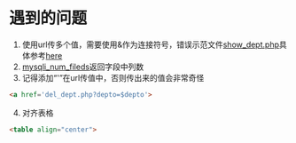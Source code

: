 # 遇到的问题
1. 使用url传多个值，需要使用&作为连接符号，错误示范文件[show_dept.php](./show_dept.php)具体参考[here](https://blog.csdn.net/Answer3664/article/details/79220750?utm_medium=distribute.pc_relevant.none-task-blog-OPENSEARCH-2.not_use_machine_learn_pai&depth_1-utm_source=distribute.pc_relevant.none-task-blog-OPENSEARCH-2.not_use_machine_learn_pai)
2. [mysqli_num_fileds](https://www.runoob.com/php/func-mysqli-num-fields.htmlhttps://www.runoob.com/php/func-mysqli-num-fields.html)返回字段中列数
3. 记得添加“'”在url传值中，否则传出来的值会非常奇怪
```html
<a href='del_dept.php?depto=$depto'>
```
4. 对齐表格
```html
<table align="center">
```
